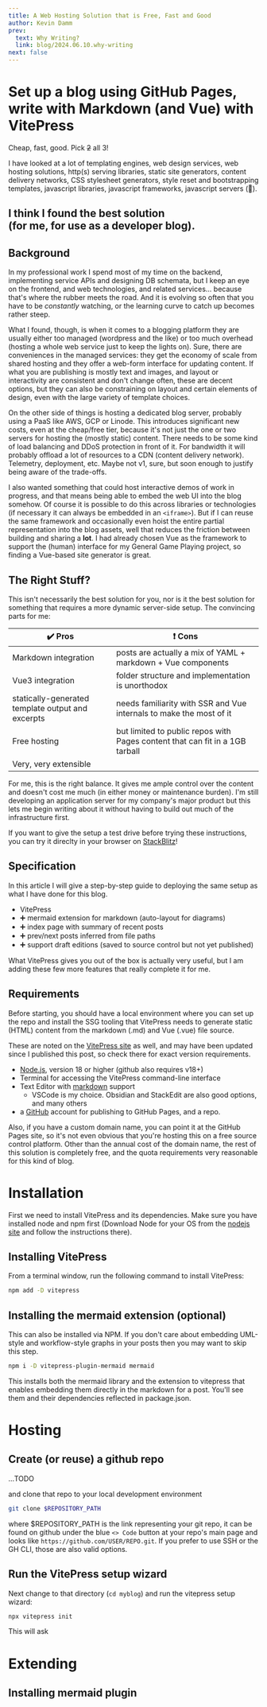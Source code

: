 ```yaml
---
title: A Web Hosting Solution that is Free, Fast and Good
author: Kevin Damm
prev:
  text: Why Writing?
  link: blog/2024.06.10.why-writing
next: false
---
```


# Set up a blog using GitHub Pages, write with Markdown (and Vue) with VitePress

Cheap, fast, good. Pick ~~2~~ all 3!

I have looked at a lot of templating engines, web design services, web hosting
solutions, http(s) serving libraries, static site generators, content delivery
networks, CSS stylesheet generators, style reset and bootstrapping templates,
javascript libraries, javascript frameworks, javascript servers (:grimacing:).

I think I found the best solution \
(for me, for use as a developer blog).
---

## Background

In my professional work I spend most of my time on the backend, implementing
service APIs and designing DB schemata, but I keep an eye on the frontend,
and web technologies, and related services... because that's where the rubber
meets the road.  And it is evolving so often that you have to be *constantly*
watching, or the learning curve to catch up becomes rather steep.

What I found, though, is when it comes to a blogging platform they are usually
either too managed (wordpress and the like) or too much overhead (hosting a
whole web service just to keep the lights on).  Sure, there are conveniences in
the managed services: they get the economy of scale from shared hosting and they
offer a web-form interface for updating content.  If what you are publishing is
mostly text and images, and layout or interactivity are consistent and don't
change often, these are decent options, but they can also be constraining on
layout and certain elements of design, even with the large variety of template
choices.

On the other side of things is hosting a dedicated blog server, probably using
a PaaS like AWS, GCP or Linode.  This introduces significant new costs, even at
the cheap/free tier, because it's not just the one or two servers for hosting
the (mostly static) content.  There needs to be some kind of load balancing and
DDoS protection in front of it.  For bandwidth it will probably offload a lot of
resources to a CDN (content delivery network).  Telemetry, deployment, etc.
Maybe not v1, sure, but soon enough to justify being aware of the trade-offs.

I also wanted something that could host interactive demos of work in progress,
and that means being able to embed the web UI into the blog somehow.  Of course
it is possible to do this across libraries or technologies (if necessary it can
always be embedded in an `<iframe>`).  But if I can reuse the same framework
and occasionally even hoist the entire partial representation into the blog
assets, well that reduces the friction between building and sharing a **lot**.
I had already chosen Vue as the framework to support the (human) interface for
my General Game Playing project, so finding a Vue-based site generator is great.

## The Right Stuff?

This isn't necessarily the best solution for you, nor is it the best solution
for something that requires a more dynamic server-side setup.
The convincing parts for me:

| :heavy_check_mark: Pros | :heavy_exclamation_mark: Cons |
| ----------------------- | ----------------------------- |
| Markdown integration    | posts are actually a mix of YAML + markdown + Vue components |
| Vue3 integration        | folder structure and implementation is unorthodox |
| statically-generated template output and excerpts | needs familiarity with SSR and Vue internals to make the most of it |
| Free hosting            | but limited to public repos with Pages content that can fit in a 1GB tarball |
| Very, very extensible | |

For me, this is the right balance.  It gives me ample control over the content
and doesn't cost me much (in either money or maintenance burden).  I'm still
developing an application server for my company's major product but this lets me
begin writing about it without having to build out much of the infrastructure
first.

If you want to give the setup a test drive before trying these instructions, you
can try it direclty in your browser on [StackBlitz](https://vitepress.new/)!

## Specification

In this article I will give a step-by-step guide to deploying the same setup as
what I have done for this blog.

 - VitePress
 - :heavy_plus_sign: mermaid extension for markdown (auto-layout for diagrams)
 - :heavy_plus_sign: index page with summary of recent posts
 - :heavy_plus_sign: prev/next posts inferred from file paths
 - :heavy_plus_sign: support draft editions (saved to source control but not yet published)

What VitePress gives you out of the box is actually very
useful, but I am adding these few more features that really complete it for me.

## Requirements

Before starting, you should have a local environment where you can set up the
repo and install the SSG tooling that VitePress needs to generate static (HTML)
content from the markdown (.md) and Vue (.vue) file source.

These are noted on the [VitePress site](https://vitepress.dev/) as well, and may have
been updated since I published this post, so check there for exact version
requirements.

 - [Node.js](https://nodejs.org), version 18 or higher (github also requires v18+)
 - Terminal for accessing the VitePress command-line interface
 - Text Editor with [markdown](https://en.wikipedia.org/wiki/Markdown) support
   - VSCode is my choice.  Obsidian and StackEdit are also good options, and many others
 - a [GitHub](https://github.com) account for publishing to GitHub Pages, and a repo.

Also, if you have a custom domain name, you can point it at the GitHub Pages site,
so it's not even obvious that you're hosting this on a free source control platform.
Other than the annual cost of the domain name, the rest of this solution is
completely free, and the quota requirements very reasonable for this kind of blog.

# Installation

First we need to install VitePress and its dependencies.  Make sure you have
installed node and npm first (Download Node for your OS from the
[nodejs site](https://nodejs.org)
and follow the instructions there).

## Installing VitePress

From a terminal window, run the following command to install VitePress:

```sh
npm add -D vitepress
```

## Installing the mermaid extension (optional)

This can also be installed via NPM.  If you don't care about embedding UML-style
and workflow-style graphs in your posts then you may want to skip this step.

```sh
npm i -D vitepress-plugin-mermaid mermaid
```

This installs both the mermaid library and the extension to vitepress that
enables embedding them directly in the markdown for a post.  You'll see them
and their dependencies reflected in package.json.

# Hosting

## Create (or reuse) a github repo

...TODO

and clone that repo to your local development environment

```sh
git clone $REPOSITORY_PATH
```

where $REPOSITORY_PATH is the link representing your git repo, it can be found
on github under the blue `<> Code` button at your repo's main page and looks
like `https://github.com/USER/REPO.git`.  If you prefer to use SSH or the GH CLI,
those are also valid options.

## Run the VitePress setup wizard

Next change to that directory (`cd myblog`) and run the vitepress setup wizard:

```sh
npx vitepress init
```

This will ask 

# Extending

## Installing mermaid plugin
